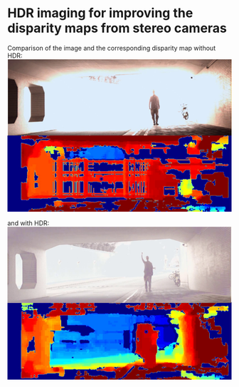 # HDR imaging for improving the disparity maps from stereo cameras

Comparison of the image and the corresponding disparity map 
without HDR:
![no_hdr](https://github.com/domi20u/Projects/blob/master/HDR-Depth-Imaging/hdr_off.png)

and with HDR:
![with_hdr](https://github.com/domi20u/Projects/blob/master/HDR-Depth-Imaging/hdr_on.png)
